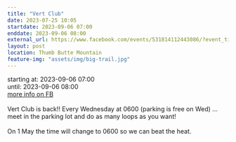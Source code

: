```yaml
---
title: "Vert Club"
date: 2023-07-25 10:05
startdate: 2023-09-06 07:00
enddate: 2023-09-06 08:00
external_url: https://www.facebook.com/events/531814112443086/?event_time_id=531814159109748
layout: post
location: Thumb Butte Mountain
feature-img: "assets/img/big-trail.jpg"
---
```


starting at: 2023-09-06 07:00<br>until: 2023-09-06 08:00<br><a href="https://www.facebook.com/events/531814112443086/?event_time_id=531814159109748">more info on FB</a><br><br>Vert Club is back!! Every Wednesday at 0600 (parking is free on Wed) … meet in the parking lot and do as many loops as you want!<br>
  <br>
  On 1 May the time will change to 0600 so we can beat the heat.<br>
  <br>
  
